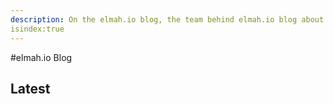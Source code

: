 ```yaml
---
description: On the elmah.io blog, the team behind elmah.io blog about new features and technologies either used to build elmah.io or of general interest.
isindex:true
---
```


#elmah.io Blog

## Latest